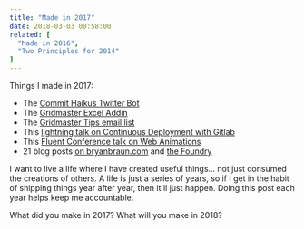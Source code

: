 ```yaml
---
title: "Made in 2017"
date: 2018-03-03 00:58:00
related: [
  "Made in 2016",
  "Two Principles for 2014"
]
---
```


Things I made in 2017:

* The [Commit Haikus Twitter Bot](https://twitter.com/CommitHaikus)
* The [Gridmaster Excel Addin](https://appsource.microsoft.com/en-us/product/office/WA104381078?src=office&corrid=a1c57c49-3f02-412e-b34d-5517aea0a36b&omexanonuid=2399c105-2231-4678-b09c-29d89da5cd66)
* The [Gridmaster Tips email list](https://gridmaster.io/tips)
* This [lightning talk on Continuous Deployment with Gitlab](https://docs.google.com/presentation/d/163oQG0MA3m6IBjwRGwjjviC6hXK0FGURLS0EhAlodcg/edit?usp=sharing)
* This [Fluent Conference talk on Web Animations](https://www.youtube.com/watch?v=_TmhQI6X4JA)
* 21 blog posts [on bryanbraun.com]({{site.url}}/archives/#y2016) and [the Foundry](https://seesparkbox.com/foundry/author/bryan_braun)

I want to live a life where I have created useful things... not just consumed the creations of others. A life is just a series of years, so if I get in the habit of shipping things year after year, then it'll just happen. Doing this post each year helps keep me accountable.

What did you make in 2017? What will you make in 2018?
